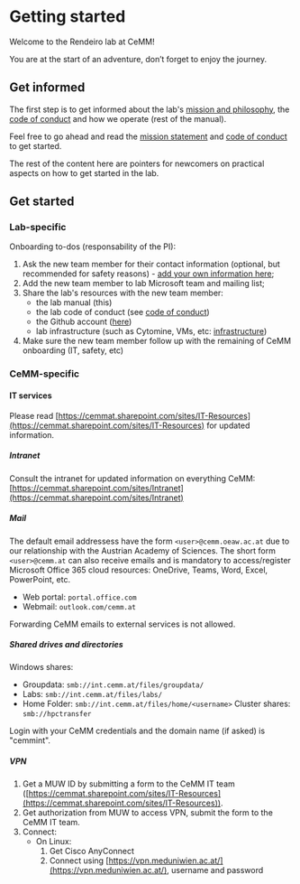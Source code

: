 # Getting started

Welcome to the Rendeiro lab at CeMM!

You are at the start of an adventure, don’t forget to enjoy the journey.

## Get informed

The first step is to get informed about the lab's [mission and philosophy](mission_statement.md), the [code of conduct](code_of_conduct.md) and how we operate (rest of the manual).

Feel free to go ahead and read the [mission statement](mission_statement.md) and [code of conduct](code_of_conduct.md) to get started.

The rest of the content here are pointers for newcomers on practical aspects on how to get started in the lab.

## Get started

### Lab-specific

Onboarding to-dos (responsability of the PI):

1. Ask the new team member for their contact information (optional, but recommended for safety reasons) - [add your own information here](https://cemmat.sharepoint.com/:x:/s/rendeirolab/ETVfBUPmJYpIgl-yDccPCGkBZRMFtOTE9ExejqyvMq6msA?e=lxEuzO);
1. Add the new team member to lab Microsoft team and mailing list;
1. Share the lab's resources with the new team member:
   - the lab manual (this)
   - the lab code of conduct (see [code of conduct](code_of_conduct.md))
   - the Github account ([here](https://github.com/rendeirolab))
   - lab infrastructure (such as Cytomine, VMs, etc: [infrastructure](infrastructure.md))
1. Make sure the new team member follow up with the remaining of CeMM onboarding (IT, safety, etc)

### CeMM-specific

#### IT services

Please read [https://cemmat.sharepoint.com/sites/IT-Resources](https://cemmat.sharepoint.com/sites/IT-Resources) for updated information.

##### Intranet

Consult the intranet for updated information on everything CeMM: [https://cemmat.sharepoint.com/sites/Intranet](https://cemmat.sharepoint.com/sites/Intranet)

##### Mail

The default email addressess have the form `<user>@cemm.oeaw.ac.at` due to our relationship with the Austrian Academy of Sciences.
The short form `<user>@cemm.at` can also receive emails and is mandatory to access/register Microsoft Office 365 cloud resources: OneDrive, Teams, Word, Excel, PowerPoint, etc.

- Web portal: `portal.office.com`
- Webmail: `outlook.com/cemm.at`

Forwarding CeMM emails to external services is not allowed.

##### Shared drives and directories

Windows shares:

- Groupdata: `smb://int.cemm.at/files/groupdata/`
- Labs: `smb://int.cemm.at/files/labs/`
- Home Folder: `smb://int.cemm.at/files/home/<username>`
  Cluster shares: `smb://hpctransfer`

Login with your CeMM credentials and the domain name (if asked) is "cemmint".

##### VPN

1. Get a MUW ID by submitting a form to the CeMM IT team ([https://cemmat.sharepoint.com/sites/IT-Resources](https://cemmat.sharepoint.com/sites/IT-Resources)).
1. Get authorization from MUW to access VPN, submit the form to the CeMM IT team.
1. Connect:
   - On Linux:
     1. Get Cisco AnyConnect
     1. Connect using [https://vpn.meduniwien.ac.at/](https://vpn.meduniwien.ac.at/), username and password
